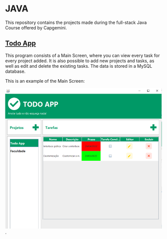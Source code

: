 # JAVA

This repository contains the projects made during the full-stack Java Course offered by Capgemini.

## [Todo App](https://github.com/paola-yumi-m/JAVA/blob/main/todoApp/app/src/main/java/todoApp/App.java)

This program consists of a Main Screen, where you can view every task for every project added.
It is also possible to add new projects and tasks, as well as edit and delete the existing tasks.
The data is stored in a MySQL database.

This is an example of the Main Screen:

![main screen](MainScreenExample.png "main screen").
